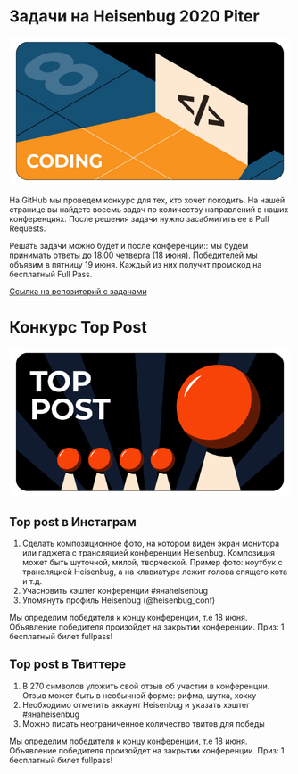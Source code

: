 # Задачи на Heisenbug 2020 Piter

![Coding_pic](coding.png)

На GitHub мы проведем конкурс для тех, кто хочет покодить. На нашей странице вы найдете восемь задач по количеству направлений в наших конференциях. После решения задачи нужно засабмитить ее в Pull Requests.

Решать задачи можно будет и после конференции:: мы будем принимать ответы до 18.00 четверга (18 июня). Победителей мы объявим в пятницу 19 июня. Каждый из них получит промокод на бесплатный Full Pass.

[Ссылка на репозиторий с задачами](https://github.com/JUGRuGroupOnline/HeisenbugPiter2020)

# Конкурс Top Post

![Popular_post_pic](popular.png)

## Top post в Инстаграм
1. Сделать композиционное фото, на котором виден экран монитора или гаджета с трансляцией конференции Heisenbug. Композиция может быть шуточной, милой, творческой. Пример фото: ноутбук с трансляцией Heisenbug, а на клавиатуре лежит голова спящего кота и т.д.
2. Учасновить хэштег конференции #янаheisenbug
3. Упомянуть профиль Heisenbug (@heisenbug_conf)

Мы определим победителя к концу конференции, т.е 18 июня. Объявление победителя произойдет на закрытии конференции.
Приз: 1 бесплатный билет fullpass!

## Top post в Твиттере
1. В 270 символов уложить свой отзыв об участии в конференции. Отзыв может быть в необычной форме: рифма, шутка, хокку
2. Необходимо отметить аккаунт Heisenbug и указать хэштег #янаheisenbug
3. Можно писать неограниченное количество твитов для победы

Мы определим победителя к концу конференции, т.е 18 июня. Объявление победителя произойдет на закрытии конференции.
Приз: 1 бесплатный билет fullpass!
